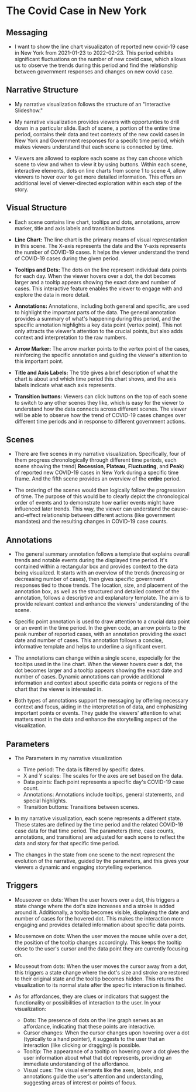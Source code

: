 # The Covid Case in New York

## Messaging

- I want to show the line chart visualizaton of reported new covid-19 case in New York from 2021-01-23 to 2022-02-23. This period exhibits significant fluctuations on the number of new covid case, which allows us to observe the trends during this period and find the relationship between government responses and changes on new covid case.

## Narrative Structure

- My narrative visualization follows the structure of an "Interactive Slideshow."

- My narrative visualization provides viewers with opportunties to drill down in a particular slide. Each of scene, a portion of the entire time period, contains their data and text contexts of the new covid cases in New York and Government responses for a specifc time period, which makes viewers understand that each scene is connected by time.

- Viewers are allowed to explore each scene as they can choose which scene to view and when to view it by using buttons. Within each scene, interactive elements, dots on line charts from scene 1 to scene 4, allow viewers to hover over to get more detailed information. This offers an additional level of viewer-directed exploration within each step of the story.

## Visual Structure

- Each scene contains line chart, tooltips and dots, annotations, arrow marker, title and axis labels and transition buttons

- <b>Line Chart:</b> The line chart is the primary means of visual representation in this scene. The X-axis represents the date and the Y-axis represents the number of COVID-19 cases. It helps the viewer understand the trend of COVID-19 cases during the given period.

- <b>Tooltips and Dots:</b> The dots on the line represent individual data points for each day. When the viewer hovers over a dot, the dot becomes larger and a tooltip appears showing the exact date and number of cases. This interactive feature enables the viewer to engage with and explore the data in more detail.

- <b>Annotations:</b> Annotations, including both general and specific, are used to highlight the important parts of the data. The general annotation provides a summary of what's happening during this period, and the specific annotation highlights a key data point (vertex point). This not only attracts the viewer's attention to the crucial points, but also adds context and interpretation to the raw numbers.

- <b>Arrow Marker:</b> The arrow marker points to the vertex point of the cases, reinforcing the specific annotation and guiding the viewer's attention to this important point.

- <b>Title and Axis Labels:</b> The title gives a brief description of what the chart is about and which time period this chart shows, and the axis labels indicate what each axis represents.

- <b>Transition buttons:</b> Viewers can click buttons on the top of each scene to switch to any other scenes they like, which is easy for the viewer to understand how the data connects across different scenes. The viewer will be able to observe how the trend of COVID-19 cases changes over different time periods and in response to different government actions.

## Scenes

- There are five scenes in my narrative visualization. Specifically, four of them progress chronologically through different time periods, each scene showing the trend( <b>Recession</b>, <b>Plateau</b>, <b>Fluctuating</b>, and <b>Peak</b>) of reported new COVID-19 cases in New York during a specific time frame. And the fifth scene provides an overview of the <b>entire</b> period.

- The ordering of the scenes would then logically follow the progression of time. The purpose of this would be to clearly depict the chronological order of events and to demonstrate how earlier events might have influenced later trends. This way, the viewer can understand the cause-and-effect relationship between different actions (like government mandates) and the resulting changes in COVID-19 case counts.

## Annotations

- The general summary annotation follows a template that explains overall trends and notable events during the displayed time period. It's contained within a rectangular box and provides context to the data being visualized. It starts with an overview of the trends (increasing or decreasing number of cases), then gives specific government responses tied to those trends. The location, size, and placement of the annotation box, as well as the structured and detailed content of the annotation, follows a descriptive and explanatory template. The aim is to provide relevant context and enhance the viewers' understanding of the scene.

- Specific point annotation is used to draw attention to a crucial data point or an event in the time period. In the given code, an arrow points to the peak number of reported cases, with an annotation providing the exact date and number of cases. This annotation follows a concise, informative template and helps to underline a significant event.

- The annotations can change within a single scene, especially for the tooltips used in the line chart. When the viewer hovers over a dot, the dot becomes larger and a tooltip appears showing the exact date and number of cases. Dynamic annotations can provide additional information and context about specific data points or regions of the chart that the viewer is interested in.

- Both types of annotations support the messaging by offering necessary context and focus, aiding in the interpretation of data, and emphasizing important points or events. They guide the viewers' attention to what matters most in the data and enhance the storytelling aspect of the visualization.

## Parameters

- The Parameters in my narrative visualization

  - Time period: The data is filtered by specific dates.
  - X and Y scales: The scales for the axes are set based on the data.
  - Data points: Each point represents a specific day's COVID-19 case count.
  - Annotations: Annotations include tooltips, general statements, and special highlights.
  - Transition buttons: Transitions between scenes.

- In my narrative visualization, each scene represents a different state. These states are defined by the time period and the related COVID-19 case data for that time period. The parameters (time, case counts, annotations, and transitions) are adjusted for each scene to reflect the data and story for that specific time period.

- The changes in the state from one scene to the next represent the evolution of the narrative, guided by the parameters, and this gives your viewers a dynamic and engaging storytelling experience.

## Triggers

- Mouseover on dots: When the user hovers over a dot, this triggers a state change where the dot's size increases and a stroke is added around it. Additionally, a tooltip becomes visible, displaying the date and number of cases for the hovered dot. This makes the interaction more engaging and provides detailed information about specific data points.
- Mousemove on dots: When the user moves the mouse while over a dot, the position of the tooltip changes accordingly. This keeps the tooltip close to the user's cursor and the data point they are currently focusing on.
- Mouseout from dots: When the user moves the cursor away from a dot, this triggers a state change where the dot's size and stroke are restored to their original state and the tooltip becomes hidden. This returns the visualization to its normal state after the specific interaction is finished.

- As for affordances, they are clues or indicators that suggest the functionality or possibilities of interaction to the user. In your visualization:

  - Dots: The presence of dots on the line graph serves as an affordance, indicating that these points are interactive.
  - Cursor changes: When the cursor changes upon hovering over a dot (typically to a hand pointer), it suggests to the user that an interaction (like clicking or dragging) is possible.
  - Tooltip: The appearance of a tooltip on hovering over a dot gives the user information about what that dot represents, providing an immediate understanding of the affordance.
  - Visual cues: The visual elements like the axes, labels, and annotations guide the user's attention and understanding, suggesting areas of interest or points of focus.

